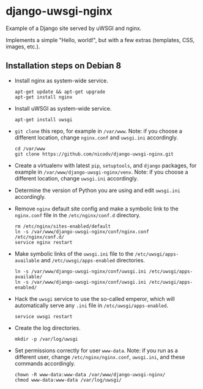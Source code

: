 # django-uwsgi-nginx
Example of a Django site served by uWSGI and nginx.

Implements a simple "Hello, world!", but with a few extras (templates, CSS, 
images, etc.).

Installation steps on Debian 8
------------------------------

- Install nginx as system-wide service.

    ```
    apt-get update && apt-get upgrade
    apt-get install nginx
    ```

- Install uWSGI as system-wide service.

    ```
    apt-get install uwsgi
    ```

- `git clone` this repo, for example in `/var/www`. Note: if you choose a different
location, change `nginx.conf` and `uwsgi.ini` accordingly.

    ```
    cd /var/www
    git clone https://github.com/nicodv/django-uwsgi-nginx.git
    ```

- Create a virtualenv with latest `pip`, `setuptools`, and `django` packages,
for example in `/var/www/django-uwsgi-nginx/venv`. Note: if you choose a different
location, change `uwsgi.ini` accordingly.

- Determine the version of Python you are using and edit `uwsgi.ini` accordingly.

- Remove `nginx` default site config and make a symbolic link to the `nginx.conf`
file in the `/etc/nginx/conf.d` directory.

    ```
    rm /etc/nginx/sites-enabled/default
    ln -s /var/www/django-uwsgi-nginx/conf/nginx.conf /etc/nginx/conf.d/
    service nginx restart
    ```

- Make symbolic links of the `uwsgi.ini` file to the `/etc/uwsgi/apps-available` 
and `/etc/uwsgi/apps-enabled` directories.

    ```
    ln -s /var/www/django-uwsgi-nginx/conf/uwsgi.ini /etc/uwsgi/apps-available/
    ln -s /var/www/django-uwsgi-nginx/conf/uwsgi.ini /etc/uwsgi/apps-enabled/
    ```

- Hack the `uwsgi` service to use the so-called emperor, which will automatically
serve any `.ini` file in `/etc/uwsgi/apps-enabled`.

    ```
    service uwsgi restart
    ```

- Create the log directories.

    ```
    mkdir -p /var/log/uwsgi
    ```

- Set permissions correctly for user `www-data`. Note: if you run as a different
user, change `/etc/nginx/nginx.conf`, `uwsgi.ini`, and these commands accordingly.

    ```
    chown -R www-data:www-data /var/www/django-uwsgi-nginx/
    chmod www-data:www-data /var/log/uwsgi/
    ```
